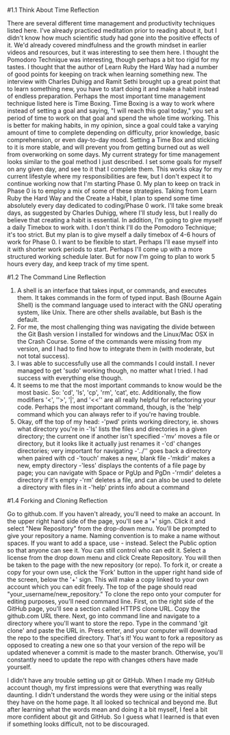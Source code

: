 #1.1 Think About Time Reflection

There are several different time management and productivity techniques listed here. I've already practiced meditation prior to reading about it, but I didn't know how much scientific study had gone into the positive effects of it. We'd already covered mindfulness and the growth mindset in earlier videos and resources, but it was interesting to see them here. I thought the Pomodoro Technique was interesting, though perhaps a bit too rigid for my tastes. I thought that the author of Learn Ruby the Hard Way had a number of good points for keeping on track when learning something new. The interview with Charles Duhigg and Ramit Sethi brought up a great point that to learn something new, you have to start doing it and make a habit instead of endless preparation.
Perhaps the most important time management technique listed here is Time Boxing. Time Boxing is a way to work where instead of setting a goal and saying, "I will reach this goal today," you set a period of time to work on that goal and spend the whole time working. This is better for making habits, in my opinion, since a goal could take a varying amount of time to complete depending on difficulty, prior knowledge, basic comprehension, or even day-to-day mood. Setting a Time Box and sticking to it is more stable, and will prevent you from getting burned out as well from overworking on some days.
My current strategy for time management looks similar to the goal method I just described. I set some goals for myself on any given day, and see to it that I complete them. This works okay for my current lifestyle where my responsibilities are few, but I don't expect it to continue working now that I'm starting Phase 0. My plan to keep on track in Phase 0 is to employ a mix of some of these strategies. Taking from Learn Ruby the Hard Way and the Create a Habit, I plan to spend some time absolutely every day dedicated to coding/Phase 0 work. I'll take some break days, as suggested by Charles Duhigg, where I'll study less, but I really do believe that creating a habit is essential. In addition, I'm going to give myself a daily Timebox to work with. I don't think I'll do the Pomodoro Technique; it's too strict. But my plan is to give myself a daily timebox of 4-6 hours of work for Phase 0. I want to be flexible to start. Perhaps I'll ease myself into it with shorter work periods to start. Perhaps I'll come up with a more structured working schedule later. But for now I'm going to plan to work 5 hours every day, and keep track of my time spent.

#1.2 The Command Line Reflection

1. A shell is an interface that takes input, or commands, and executes them. It takes commands in the form of typed input. Bash (Bourne Again Shell) is the command language used to interact with the GNU operating system, like Unix. There are other shells available, but Bash is the default.
2. For me, the most challenging thing was navigating the divide between the Git Bash version I installed for windows and the Linux/Mac OSX in the Crash Course. Some of the commands were 
missing from my version, and I had to find how to integrate them in (with moderate, but not total success).
3. I was able to successfully use all the commands I could install. I never managed to get 'sudo' working though, no matter what I tried. I had success with everything else though.
4. It seems to me that the most important commands to know would be the most basic. So: 'cd', 'ls', 'cp', 'rm', 'cat', etc. Additionally, the flow modifiers '<', ''>', '|', and '<<'' are all really helpful for refactoring your code. Perhaps the most important command, though, is the 'help' command which you can always refer to if you're having trouble.
5. Okay, off the top of my head:
-'pwd' prints working directory, ie. shows what directory you're in
-'ls' lists the files and directories in a given directory; the current one if another isn't 
specified
-'mv' moves a file or directory, but it looks like it actually just renames it
-'cd' changes directories; very important for navigating
-'../'' goes back a directory when paired with cd
-'touch' makes a new, blank file
-'mkdir' makes a new, empty directory
-'less' displays the contents of a file page by page; you can navigate with Space or PgUp and 
PgDn
-'rmdir' deletes a directory if it's empty
-'rm' deletes a file, and can also be used to delete a directory with files in it
-'help' prints info about a command

#1.4 Forking and Cloning Reflection

Go to github.com. If you haven't already, you'll need to make an account. In the upper right hand side of the page, you'll see a '+' sign. Click it and select "New Repository" from the drop-down menu. You'll be prompted to give your repository a name. Naming convention is to make a name without spaces. If you want to add a space, use - instead. Select the Public option so that anyone can see it. You can still control who can edit it. Select a license from the drop down menu and click Create Repository.
You will then be taken to the page with the new repository (or repo). To fork it, or create a copy for your own use, click the 'Fork' button in the upper right hand side of the screen, below the '+' sign. This will make a copy linked to your own account which you can edit freely. The top of the page should read "your_username/new_repository."
To clone the repo onto your computer for editing purposes, you'll need command line. First, on the right side of the GitHub page, you'll see a section called HTTPS clone URL. Copy the github.com URL there. Next, go into command line and navigate to a directory where you'll want to store the repo. Type in the command 'git clone' and paste the URL in. Press enter, and your computer will download the repo to the specified directory. That's it!
You want to fork a repository as opposed to creating a new one so that your version of the repo will be updated whenever a commit is made to the master branch. Otherwise, you'll constantly need to update the repo with changes others have made yourself.

I didn't have any trouble setting up git or GitHub. When I made my GitHub account though, my first impressions were that everything was really daunting. I didn't understand the words they were using or the initial steps they have on the home page. It all looked so technical and beyond me. But after learning what the words mean and doing it a bit myself, I feel a bit more confident about git and GitHub. So I guess what I learned is that even if something looks difficult, not to be discouraged.
